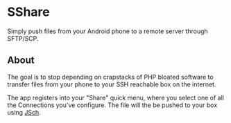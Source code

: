 # SShare

Simply push files from your Android phone to a remote server through SFTP/SCP.

## About

The goal is to stop depending on crapstacks of PHP bloated software to transfer files from your phone to your SSH reachable box on the internet.

The app registers into your "Share" quick menu, where you select one of all the Connections you've configure. The file will the be pushed to your box using [JSch](www.jcraft.com/jsch/).


